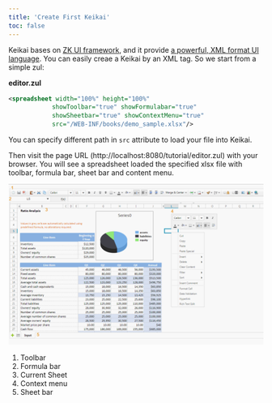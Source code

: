 ```yaml
---
title: 'Create First Keikai'
toc: false
---
```



Keikai bases on [ZK UI framework](http://www.zkoss.org), and it provide [a powerful, XML format UI language](https://www.zkoss.org/wiki/ZK_Developer%27s_Reference/UI_Composing/ZUML). You can easily creae a Keikai by an XML tag. So we start from a simple zul:

**editor.zul**
```xml
<spreadsheet width="100%" height="100%"
            showToolbar="true" showFormulabar="true" 
            showSheetbar="true" showContextMenu="true"
            src="/WEB-INF/books/demo_sample.xlsx"/>
```

You can specify different path in `src` attribute to load your file into Keikai.

Then visit the page URL (http://localhost:8080/tutorial/editor.zul) with your browser. You will see a spreadsheet loaded the specified xlsx file with toolbar, formula bar, sheet bar and content menu.


![](/assets/images/tutorial/keikaiUi.png)

1. Toolbar
2. Formula bar
3. Current Sheet
4. Context menu
5. Sheet bar